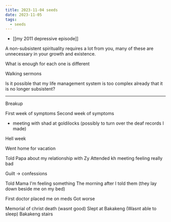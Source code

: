 ```yaml
---
title: 2023-11-04 seeds
date: 2023-11-05
tags:
  - seeds
---
```

- [[my 2011 depressive episode]]

A non-subsistent spirituality requires a lot from you, many of these are unnecessary in your growth and existence. 

What is enough for each one is different

Walking sermons

Is it possible that my life management system is too complex already that it is no longer subsistent?

***
Breakup

First week of symptoms
Second week of symptoms
- meeting with shad at goldilocks (possibly to turn over the deaf records I made)

Hell week

Went home for vacation

Told Papa about my relationship with Zy
Attended kh meeting feeling really bad

Guilt -> confessions

Told Mama I'm feeling something
The morning after I told them (they lay down beside me on my bed)

First doctor placed me on meds
Got worse

Memorial of christ death (wasnt good)
Slept at Bakakeng (Wasnt able to sleep)
Bakakeng stairs